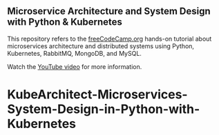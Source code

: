 ## Microservice Architecture and System Design with Python & Kubernetes

This repository refers to the [freeCodeCamp.org](https://www.freecodecamp.org/) hands-on tutorial about microservices architecture and distributed systems using Python, Kubernetes, RabbitMQ, MongoDB, and MySQL.

Watch the [YouTube video](https://www.youtube.com/watch?v=hmkF77F9TLw) for more information.
# KubeArchitect-Microservices-System-Design-in-Python-with-Kubernetes
